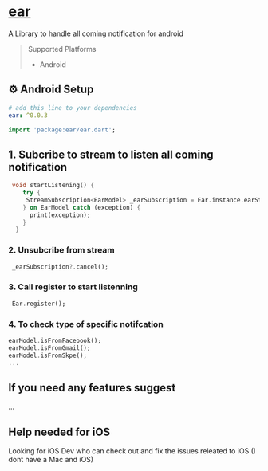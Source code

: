 
# [ear](https://pub.dev/packages/ear)  

A Library to handle all coming notification for android

> Supported Platforms
>
> - Android

## ⚙️ Android Setup

```yaml
# add this line to your dependencies
ear: ^0.0.3
```

```dart
import 'package:ear/ear.dart';
```

## 1. Subcribe to stream to listen all coming notification 

```dart
 void startListening() {
    try {
     StreamSubscription<EarModel> _earSubscription = Ear.instance.earStream.listen(onData);
    } on EarModel catch (exception) {
      print(exception);
    }
  }
```

### 2. Unsubcribe from stream

```dart
 _earSubscription?.cancel();
```

### 3. Call register to start listenning

```dart
 Ear.register();
```

### 4. To check type of specific notifcation

```dart
earModel.isFromFacebook();
earModel.isFromGmail();
earModel.isFromSkpe();
...
```

## If you need any features suggest

...

## Help needed for iOS 

Looking for iOS Dev who can check out and fix the issues releated to iOS (I dont have a Mac and iOS)
